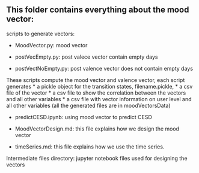 ## This folder contains everything about the mood vector:

scripts to generate vectors:

* MoodVector.py: mood vector

* postVecEmpty.py: post valece vector contain empty days

* postVectNoEmpty.py: post valence vector does not contain empty days

These scripts compute the mood vector and valence vector, each script generates	
	* a pickle object for the transition states, filename.pickle, 
	* a csv file of the vector
	* a csv file to show the correlation between the vectors and all other variables
	* a csv file with vector information on user level and all other variables
(all the generated files are in moodVectorsData)



* predictCESD.ipynb: using mood vector to predict CESD

* MoodVectorDesign.md: this file explains how we design the mood vector

* timeSeries.md: this file explains how we use the time series.

Intermediate files directory:
jupyter notebook files used for designing the vectors

